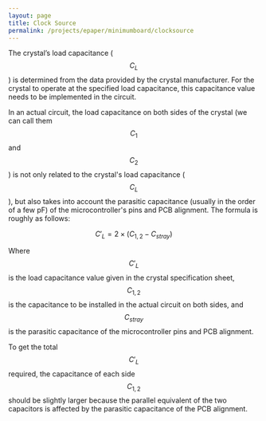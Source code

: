 ```yaml
---
layout: page
title: Clock Source
permalink: /projects/epaper/minimumboard/clocksource
---
```


The crystal’s load capacitance ($$C_L$$) is determined from the data provided by the crystal manufacturer. For the crystal to operate at the specified load capacitance, this capacitance value needs to be implemented in the circuit.

In an actual circuit, the load capacitance on both sides of the crystal (we can call them $$C_1$$ and $$C_2$$) is not only related to the crystal's load capacitance ($$C_L$$), but also takes into account the parasitic capacitance (usually in the order of a few pF) of the microcontroller's pins and PCB alignment. The formula is roughly as follows:

$$
C'_L=2 \times (C_{1,2}-C_{stray})
$$

Where $$C'_L$$ is the load capacitance value given in the crystal specification sheet, $$C_{1,2}$$ is the capacitance to be installed in the actual circuit on both sides, and $$C_{stray}$$ is the parasitic capacitance of the microcontroller pins and PCB alignment.

To get the total $$C'_L$$ required, the capacitance of each side $$C_{1,2}$$ should be slightly larger because the parallel equivalent of the two capacitors is affected by the parasitic capacitance of the PCB alignment.